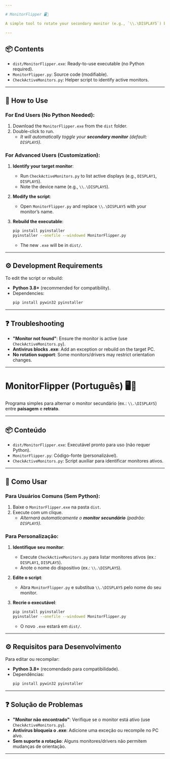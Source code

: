 ```yaml
---

# MonitorFlipper 🖥️🔄  

A simple tool to rotate your secondary monitor (e.g., `\\.\DISPLAY5`) between **landscape** and **portrait** modes.  

---
```


## 📦 **Contents**  
- `dist/MonitorFlipper.exe`: Ready-to-use executable (no Python required).  
- `MonitorFlipper.py`: Source code (modifiable).  
- `CheckActiveMonitors.py`: Helper script to identify active monitors.  

---

## 🚀 **How to Use**  

### For End Users (No Python Needed):  
1. Download the `MonitorFlipper.exe` from the `dist` folder.  
2. Double-click to run.  
   - *It will automatically toggle your **secondary monitor** (default: `DISPLAY5`).*  

### For Advanced Users (Customization):  
1. **Identify your target monitor**:  
   - Run `CheckActiveMonitors.py` to list active displays (e.g., `DISPLAY1`, `DISPLAY5`).  
   - Note the device name (e.g., `\\.\DISPLAY5`).  

2. **Modify the script**:  
   - Open `MonitorFlipper.py` and replace `\\.\DISPLAY5` with your monitor’s name.  

3. **Rebuild the executable**:  
   ```sh
   pip install pyinstaller
   pyinstaller --onefile --windowed MonitorFlipper.py
   ```  
   - The new `.exe` will be in `dist/`.  

---

## ⚙️ **Development Requirements**  
To edit the script or rebuild:  
- **Python 3.8+** (recommended for compatibility).  
- Dependencies:  
  ```sh
  pip install pywin32 pyinstaller
  ```  

---

## ❓ **Troubleshooting**  
- **"Monitor not found"**: Ensure the monitor is active (use `CheckActiveMonitors.py`).  
- **Antivirus blocks .exe**: Add an exception or rebuild on the target PC.  
- **No rotation support**: Some monitors/drivers may restrict orientation changes.  

---

# MonitorFlipper (Português) 🖥️🔄  

Programa simples para alternar o monitor secundário (ex.: `\\.\DISPLAY5`) entre **paisagem** e **retrato**.  

---

## 📦 **Conteúdo**  
- `dist/MonitorFlipper.exe`: Executável pronto para uso (não requer Python).  
- `MonitorFlipper.py`: Código-fonte (personalizável).  
- `CheckActiveMonitors.py`: Script auxiliar para identificar monitores ativos.  

---

## 🚀 **Como Usar**  

### Para Usuários Comuns (Sem Python):  
1. Baixe o `MonitorFlipper.exe` na pasta `dist`.  
2. Execute com um clique.  
   - *Alternará automaticamente o **monitor secundário** (padrão: `DISPLAY5`).*  

### Para Personalização:  
1. **Identifique seu monitor**:  
   - Execute `CheckActiveMonitors.py` para listar monitores ativos (ex.: `DISPLAY1`, `DISPLAY5`).  
   - Anote o nome do dispositivo (ex.: `\\.\DISPLAY5`).  

2. **Edite o script**:  
   - Abra `MonitorFlipper.py` e substitua `\\.\DISPLAY5` pelo nome do seu monitor.  

3. **Recrie o executável**:  
   ```sh
   pip install pyinstaller
   pyinstaller --onefile --windowed MonitorFlipper.py
   ```  
   - O novo `.exe` estará em `dist/`.  

---

## ⚙️ **Requisitos para Desenvolvimento**  
Para editar ou recompilar:  
- **Python 3.8+** (recomendado para compatibilidade).  
- Dependências:  
  ```sh
  pip install pywin32 pyinstaller
  ```  

---

## ❓ **Solução de Problemas**  
- **"Monitor não encontrado"**: Verifique se o monitor está ativo (use `CheckActiveMonitors.py`).  
- **Antivírus bloqueia o .exe**: Adicione uma exceção ou recompile no PC alvo.  
- **Sem suporte a rotação**: Alguns monitores/drivers não permitem mudanças de orientação.  

--- 

